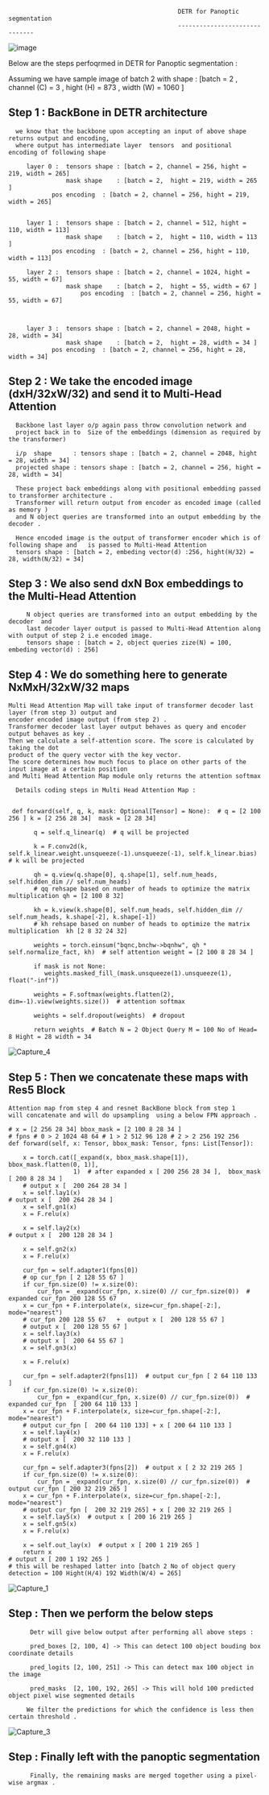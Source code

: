 


                                                   DETR for Panoptic segmentation
                                                   ------------------------------
                                                             
 ![image](https://user-images.githubusercontent.com/70502759/158041859-474702f1-b5e0-4498-abe7-34685cdd8183.png)
 
 Below are the steps perfoqrmed in DETR for Panoptic segmentation : 
 
 
 
 Assuming we have sample image of batch 2 with shape : [batch = 2 , channel (C) = 3 , hight (H) = 873 , width (W) = 1060 ]
 
 Step 1  :  BackBone in DETR architecture  
 ----------------------------------------
 
      we know that the backbone upon accepting an input of above shape  returns output and encoding, 
	  where output has intermediate layer  tensors  and positional encoding of following shape 

         layer 0 :  tensors shape : [batch = 2, channel = 256, hight = 219, width = 265] 
                    mask shape    : [batch = 2,  hight = 219, width = 265 ]
		        pos encoding  : [batch = 2, channel = 256, hight = 219, width = 265] 
		   

         layer 1 :  tensors shape : [batch = 2, channel = 512, hight = 110, width = 113] 
                    mask shape    : [batch = 2,  hight = 110, width = 113 ]
		        pos encoding  : [batch = 2, channel = 256, hight = 110, width = 113] 
		   
         layer 2 :  tensors shape : [batch = 2, channel = 1024, hight = 55, width = 67] 
                    mask shape    : [batch = 2,  hight = 55, width = 67 ]
                        pos encoding  : [batch = 2, channel = 256, hight = 55, width = 67] 



         layer 3 :  tensors shape : [batch = 2, channel = 2048, hight = 28, width = 34] 
                    mask shape    : [batch = 2,  hight = 28, width = 34 ]
		        pos encoding  : [batch = 2, channel = 256, hight = 28, width = 34] 

                    
 
 Step 2 : We take the encoded image (dxH/32xW/32) and send it to Multi-Head Attention
 ------------------------------------------------------------------------------------
       
      Backbone last layer o/p again pass throw convolution network and 
      project back in to  Size of the embeddings (dimension as required by the transformer)

      i/p  shape      : tensors shape : [batch = 2, channel = 2048, hight = 28, width = 34] 
      projected shape : tensors shape : [batch = 2, channel = 256, hight = 28, width = 34] 
	  
	  These project back embeddings along with positional embedding passed to transformer architecture .
	  Transformer will return output from encoder as encoded image (called as memory ) 
	  and N object queries are transformed into an output embedding by the decoder . 
	  
	  Hence encoded image is the output of transformer encoder which is of following shape and   is passed to Multi-Head Attention 
	  tensors shape : [batch = 2, embeding vector(d) :256, hight(H/32) = 28, width(N/32) = 34]
	        


        
        

 Step 3 : We also send dxN Box embeddings to the Multi-Head Attention
 --------------------------------------------------------------------
 
         N object queries are transformed into an output embedding by the decoder  and 
	     last decoder layer output is passed to Multi-Head Attention along with output of step 2 i.e encoded image.
         tensors shape : [batch = 2, object queries zize(N) = 100, embeding vector(d) : 256]

 Step 4 : We do something here to generate NxMxH/32xW/32 maps
 ------------------------------------------------------------
 
    Multi Head Attention Map will take input of transformer decoder last layer (from step 3) output and 
	encoder encoded image output (from step 2) .
	Transformer decoder last layer output behaves as query and encoder output behaves as key . 
	Then we calculate a self-attention score. The score is calculated by taking the dot 
	product of the query vector with the key vector. 
	The score determines how much focus to place on other parts of the input image at a certain position 
	and Multi Head Attention Map module only returns the attention softmax
	
	  Details coding steps in Multi Head Attention Map : 
	  
	  
	 def forward(self, q, k, mask: Optional[Tensor] = None):  # q = [2 100 256 ] k = [2 256 28 34]  mask = [2 28 34]
	 
           q = self.q_linear(q)  # q will be projected
	   
           k = F.conv2d(k, self.k_linear.weight.unsqueeze(-1).unsqueeze(-1), self.k_linear.bias)  # k will be projected
	    
           qh = q.view(q.shape[0], q.shape[1], self.num_heads, self.hidden_dim // self.num_heads)	   
           # qq rehsape based on number of heads to optimize the matrix multiplication qh = [2 100 8 32]
	  
           kh = k.view(k.shape[0], self.num_heads, self.hidden_dim // self.num_heads, k.shape[-2], k.shape[-1])
           # kh rehsape based on number of heads to optimize the matrix multiplication  kh [2 8 32 24 32]

           weights = torch.einsum("bqnc,bnchw->bqnhw", qh * self.normalize_fact, kh)  # self attention weight = [2 100 8 28 34 ]

           if mask is not None:
              weights.masked_fill_(mask.unsqueeze(1).unsqueeze(1), float("-inf"))

           weights = F.softmax(weights.flatten(2), dim=-1).view(weights.size())  # attention softmax 

           weights = self.dropout(weights)  # dropout

           return weights  # Batch N = 2 Object Query M = 100 No of Head= 8 Hight = 28 width = 34
	   

![Capture_4](https://user-images.githubusercontent.com/70502759/158050222-87865ae1-a803-4364-9115-c25a4753deba.PNG)

 
 Step 5 : Then we concatenate these maps with Res5 Block
 -------------------------------------------------------
         
	 
    Attention map from step 4 and resnet BackBone block from step 1 
    will concatenate and will do upsampling  using a below FPN approach . 
	 
    # x = [2 256 28 34] bbox_mask = [2 100 8 28 34 ]
    # fpns # 0 > 2 1024 48 64 # 1 > 2 512 96 128 # 2 > 2 256 192 256
    def forward(self, x: Tensor, bbox_mask: Tensor, fpns: List[Tensor]):

        x = torch.cat([_expand(x, bbox_mask.shape[1]), bbox_mask.flatten(0, 1)],
                      1)  # after expanded x [ 200 256 28 34 ],  bbox_mask [ 200 8 28 34 ]
        # output x [  200 264 28 34 ]
        x = self.lay1(x)
	# output x [  200 264 28 34 ]
        x = self.gn1(x)
        x = F.relu(x)
	
        x = self.lay2(x)
	# output x [  200 128 28 34 ]

        x = self.gn2(x)
        x = F.relu(x)

        cur_fpn = self.adapter1(fpns[0])
        # op cur_fpn [ 2 128 55 67 ]
        if cur_fpn.size(0) != x.size(0):
            cur_fpn = _expand(cur_fpn, x.size(0) // cur_fpn.size(0))  # expanded cur_fpn 200 128 55 67
        x = cur_fpn + F.interpolate(x, size=cur_fpn.shape[-2:], mode="nearest")
        # cur_fpn 200 128 55 67   +  output x [  200 128 55 67 ]
        # output x [  200 128 55 67 ]
        x = self.lay3(x)
        # output x [  200 64 55 67 ]
        x = self.gn3(x)

        x = F.relu(x)

        cur_fpn = self.adapter2(fpns[1])  # output cur_fpn [ 2 64 110 133 ]
        if cur_fpn.size(0) != x.size(0):
            cur_fpn = _expand(cur_fpn, x.size(0) // cur_fpn.size(0))  # expanded cur_fpn  [ 200 64 110 133 ]
        x = cur_fpn + F.interpolate(x, size=cur_fpn.shape[-2:], mode="nearest")
        # output cur_fpn [  200 64 110 133] + x [ 200 64 110 133 ]
        x = self.lay4(x)
        # output x [  200 32 110 133 ]
        x = self.gn4(x)
        x = F.relu(x)

        cur_fpn = self.adapter3(fpns[2])  # output x [ 2 32 219 265 ]
        if cur_fpn.size(0) != x.size(0):
            cur_fpn = _expand(cur_fpn, x.size(0) // cur_fpn.size(0))  # output cur_fpn [ 200 32 219 265 ]
        x = cur_fpn + F.interpolate(x, size=cur_fpn.shape[-2:], mode="nearest")
        # output cur_fpn [  200 32 219 265] + x [ 200 32 219 265 ]
        x = self.lay5(x)  # output x [ 200 16 219 265 ]
        x = self.gn5(x)
        x = F.relu(x)

        x = self.out_lay(x)  # output x [ 200 1 219 265 ]
        return x  
	# output x [ 200 1 192 265 ]  
	# this will be reshaped latter into [batch 2 No of object query detection = 100 Hight(H/4) 192 Width(W/4) = 265]
	
	 
![Capture_1](https://user-images.githubusercontent.com/70502759/158050613-14e2af1e-822f-45e5-a1ce-38e4b8210b2c.PNG)

	 
	 
 
 Step  : Then we perform the below steps
 ---------------------------------------
 
          Detr will give below output after performing all above steps : 
	  
          pred_boxes [2, 100, 4] -> This can detect 100 object bouding box coordinate details 
	  
          pred_logits [2, 100, 251] -> This can detect max 100 object in the image
	  
          pred_masks  [2, 100, 192, 265] -> This will hold 100 predicted object pixel wise segmented details 
	  
         We filter the predictions for which the confidence is less then certain threshold .
	 
	 
	 

	 

	 
![Capture_3](https://user-images.githubusercontent.com/70502759/158048064-107b938c-a5bd-46c9-b326-dcedcb0e3e86.PNG)

 
 Step  : Finally left with the panoptic segmentation
 ----------------------------------------------------
 
          Finally, the remaining masks are merged together using a pixel-wise argmax . 





                                                            
